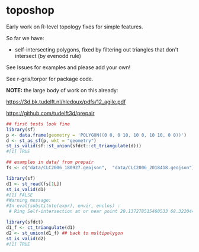 
<!-- README.md is generated from README.Rmd. Please edit that file -->
toposhop
========

Early work on R-level topology fixes for simple features.

So far we have:

-   self-intersecting polygons, fixed by filtering out triangles that don't intersect (by evenodd rule)

See Issues for examples and please add your own!

See r-gris/torpor for package code.

**NOTE:** the large body of work on this already:

<https://3d.bk.tudelft.nl/hledoux/pdfs/12_agile.pdf>

<https://github.com/tudelft3d/prepair>

``` r
## first tests look fine
library(sf)
p <- data.frame(geometry = 'POLYGON((0 0, 0 10, 10 0, 10 10, 0 0))')
d <- st_as_sf(p, wkt = "geometry")
st_is_valid(sf::st_union(sfdct::ct_triangulate(d)))
#[1] TRUE

## examples in data/ from prepair
fs <- c("data/CLC2006_180927.geojson",  "data/CLC2006_2018418.geojson")

library(sf)
d1 <- st_read(fs[1L])
st_is_valid(d1)
#[1] FALSE
#Warning message:
#In eval(substitute(expr), envir, enclos) :
 # Ring Self-intersection at or near point 20.137278515460533 68.32204464422999

library(sfdct)
d1_f <- ct_triangulate(d1)
d2 <- st_union(d1_f) ## back to multipolygon
st_is_valid(d2)
#[1] TRUE
```
